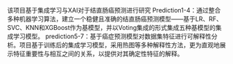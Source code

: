该项目基于集成学习与XAI对于结直肠癌预测进行研究
Prediction1-4：通过整合多种机器学习算法，建立一个稳健且准确的结直肠癌预测模型——基于LR、RF、SVC、KNN和XGBoost作为基模型，并以Voting集成的形式集成五种基模型的集成学习模型。
prediction5-7：基于癌症预测模型对数据集特征进行可解释性分析。项目基于训练后的集成学习模型，采用热图等多种解释性方法，更为直观地展示特征重要性与相互之间的关系，以提供对其确定性特征的解释。
